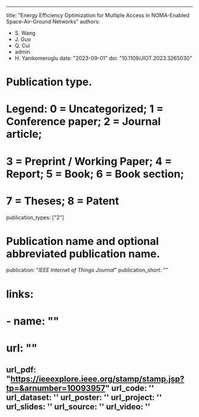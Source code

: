
---
title: "Energy Efficiency Optimization for Multiple Access in NOMA-Enabled Space-Air-Ground Networks"
authors:
- S. Wang
- J. Guo
- Q. Cui
- admin
- H. Yanikomeroglu
date: "2023-09-01"
doi: "10.1109/JIOT.2023.3265030"

# Publication type.
# Legend: 0 = Uncategorized; 1 = Conference paper; 2 = Journal article;
# 3 = Preprint / Working Paper; 4 = Report; 5 = Book; 6 = Book section;
# 7 = Theses; 8 = Patent
publication_types: ["2"]

# Publication name and optional abbreviated publication name.
publication: "*IEEE Internet of Things Journal*"
publication_short: ""

# links:
# - name: ""
#   url: ""
url_pdf: "https://ieeexplore.ieee.org/stamp/stamp.jsp?tp=&arnumber=10093957"
url_code: ''
url_dataset: ''
url_poster: ''
url_project: ''
url_slides: ''
url_source: ''
url_video: ''
---


